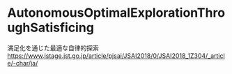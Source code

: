 # AutonomousOptimalExplorationThroughSatisficing
満足化を通じた最適な自律的探索
  https://www.jstage.jst.go.jp/article/pjsai/JSAI2018/0/JSAI2018_1Z304/_article/-char/ja/
